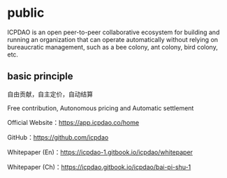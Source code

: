 # public
ICPDAO is an open peer-to-peer collaborative ecosystem for building and running an organization that can operate automatically without relying on bureaucratic management, such as a bee colony, ant colony, bird colony, etc.
## basic principle
自由贡献，自主定价，自动结算

Free contribution, Autonomous pricing and Automatic settlement 

Official Website：https://app.icpdao.co/home

GitHub：https://github.com/icpdao

Whitepaper (En)：https://icpdao-1.gitbook.io/icpdao/whitepaper

Whitepaper (Ch)：https://icpdao.gitbook.io/icpdao/bai-pi-shu-1
